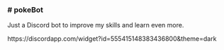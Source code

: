 <div>
	<h3># pokeBot</h3>
	<p>Just a Discord bot to improve my skills and learn even more.</p>
</div>
https://discordapp.com/widget?id=555415148383436800&theme=dark
